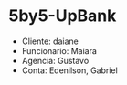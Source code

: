# 5by5-UpBank

- Cliente: daiane
- Funcionario: Maiara
- Agencia: Gustavo
- Conta: Edenilson, Gabriel
